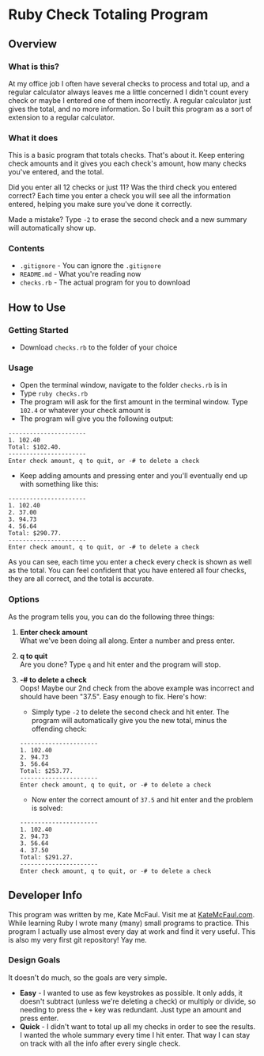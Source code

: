 # Ruby Check Totaling Program

## Overview

### What is this?

At my office job I often have several checks to process and total up, and a regular calculator always leaves me a little concerned I didn't count every check or maybe I entered one of them incorrectly. A regular calculator just gives the total, and no more information. So I built this program as a sort of extension to a regular calculator. 

### What it does

This is a basic program that totals checks. That's about it. Keep entering check amounts and it gives you each check's amount, how many checks you've entered, and the total. 

Did you enter all 12 checks or just 11? Was the third check you entered correct? Each time you enter a check you will see all the information entered, helping you make sure you've done it correctly.

Made a mistake? Type `-2` to erase the second check and a new summary will automatically show up.

### Contents

- `.gitignore` - You can ignore the `.gitignore`
- `README.md` - What you're reading now
- `checks.rb` - The actual program for you to download

## How to Use

### Getting Started

- Download `checks.rb` to the folder of your choice

### Usage

- Open the terminal window, navigate to the folder `checks.rb` is in
- Type `ruby checks.rb`
- The program will ask for the first amount in the terminal window. Type `102.4` or whatever your check amount is
- The program will give you the following output:

```
----------------------
1. 102.40
Total: $102.40.
----------------------
Enter check amount, q to quit, or -# to delete a check
```

- Keep adding amounts and pressing enter and you'll eventually end up with something like this:

```
----------------------
1. 102.40
2. 37.00
3. 94.73
4. 56.64
Total: $290.77.
----------------------
Enter check amount, q to quit, or -# to delete a check
```

As you can see, each time you enter a check every check is shown as well as the total. You can feel confident that you have entered all four checks, they are all correct, and the total is accurate.

### Options

As the program tells you, you can do the following three things:

1. **Enter check amount** <br/> What we've been doing all along. Enter a number and press enter.

2. **q to quit** <br/> Are you done? Type `q` and hit enter and the program will stop.

3. **-# to delete a check** <br/> Oops! Maybe our 2nd check from the above example was incorrect and should have been "37.5". Easy enough to fix. Here's how:
	- Simply type `-2` to delete the second check and hit enter. The program will automatically give you the new total, minus the offending check:

	```
	----------------------
	1. 102.40
	2. 94.73
	3. 56.64
	Total: $253.77.
	----------------------
	Enter check amount, q to quit, or -# to delete a check
	```

	- Now enter the correct amount of `37.5` and hit enter and the problem is solved:

	```shell
	----------------------
	1. 102.40
	2. 94.73
	3. 56.64
	4. 37.50
	Total: $291.27.
	----------------------
	Enter check amount, q to quit, or -# to delete a check
	```

## Developer Info

This program was written by me, Kate McFaul. Visit me at <a href="http://katemcfaul.com">KateMcFaul.com</a>. While learning Ruby I wrote many (many) small programs to practice. This program I actually use almost every day at work and find it very useful. This is also my very first git repository! Yay me. 

### Design Goals

It doesn't do much, so the goals are very simple. 

- **Easy** - I wanted to use as few keystrokes as possible. It only adds, it doesn't subtract (unless we're deleting a check) or multiply or divide, so needing to press the `+` key was redundant. Just type an amount and press enter.
- **Quick** - I didn't want to total up all my checks in order to see the results. I wanted the whole summary every time I hit enter. That way I can stay on track with all the info after every single check. 






